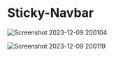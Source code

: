 # Sticky-Navbar


![Screenshot 2023-12-09 200104](https://github.com/PrinceKashyap08/Sticky-Navbar/assets/153056595/1ab212c6-0d5a-4b82-b2e3-8fb0e0d3512b)


![Screenshot 2023-12-09 200119](https://github.com/PrinceKashyap08/Sticky-Navbar/assets/153056595/77dfd1dc-567b-4ce0-93a1-d07205dd043e)
